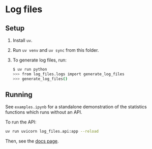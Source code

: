 # Log files

## Setup

1. Install `uv`.
2. Run `uv venv` and `uv sync` from this folder.
3. To generate log files, run:

   ```bash
   $ uv run python
   >>> from log_files.logs import generate_log_files
   >>> generate_log_files()
   ```

## Running

See `examples.ipynb` for a standalone demonstration of the statistics functions which runs without an API.

To run the API:

```bash
uv run uvicorn log_files.api:app --reload
```

Then, see the [docs page](http://127.0.0.1:8000/docs#/).
